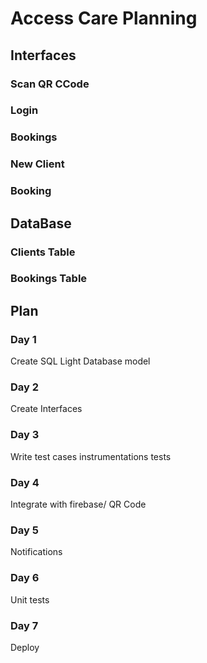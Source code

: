 # Access Care Planning

##  Interfaces
### Scan QR CCode
### Login 
### Bookings
### New Client
### Booking

## DataBase
### Clients Table
### Bookings Table

## Plan

### Day 1
Create SQL Light Database model

### Day 2
Create Interfaces
### Day 3
Write test cases instrumentations tests
### Day 4
Integrate with firebase/ QR Code
### Day 5
Notifications
### Day 6
Unit tests
### Day 7
Deploy

